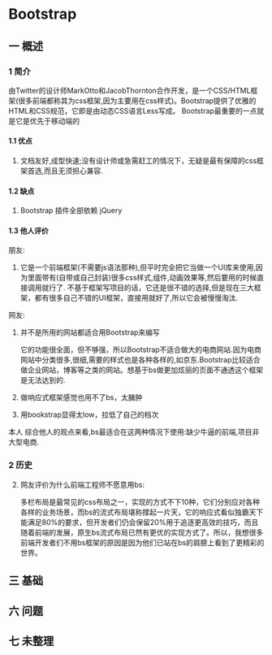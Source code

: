 # Bootstrap

## 一 概述
### 1 简介
由Twitter的设计师MarkOtto和JacobThornton合作开发，是一个CSS/HTML框架(很多前端都称其为css框架,因为主要用在css样式)。Bootstrap提供了优雅的HTML和CSS规范，它即是由动态CSS语言Less写成。
Bootstrap最重要的一点就是它是优先于移动端的

#### 1.1 优点
1. 文档友好,成型快速;没有设计师或急需赶工的情况下，无疑是最有保障的css框架首选,而且无须担心兼容.

#### 1.2 缺点
1. Bootstrap 插件全部依赖 jQuery

#### 1.3 他人评价
朋友:
1. 它是一个前端框架(不需要js语法那种),但平时完全把它当做一个UI库来使用,因为里面带有(自带或自己封装)很多css样式,组件,动画效果等,然后要用的时候直接调用就行了.
不基于框架写项目的话，它还是很不错的选择,但是现在三大框架，都有很多自己不错的UI框架，直接用就好了,所以它会被慢慢淘汰.

网友:
1. 并不是所用的网站都适合用Bootstrap来编写
    
    它的功能很全面，但不够强，所以Bootstrap不适合做大的电商网站.因为电商网站中分类很多,很细,需要的样式也是各种各样的,如京东.Bootstrap比较适合做企业网站，博客等之类的网站。想基于bs做更加炫丽的页面不通透这个框架是无法达到的.
2. 做响应式框架感觉也用不了bs，太臃肿
3. 用bookstrap显得太low，拉低了自己的档次

本人
综合他人的观点来看,bs最适合在这两种情况下使用:缺少牛逼的前端,项目非大型电商.

### 2 历史
2. 网友评价为什么前端工程师不愿意用bs:

    多栏布局是最常见的css布局之一，实现的方式不下10种，它们分别应对各种各样的业务场景，而bs的流式布局堪称撑起一片天，它的响应式看似独霸天下能满足80%的要求，但开发者们仍会保留20%用于追逐更高效的技巧，而且随着前端的发展，原生bs流式布局已然有更优的实现方式了。所以，我想很多前端开发者们不用bs框架的原因是因为他们已站在bs的肩膀上看到了更精彩的世界。

## 三 基础

## 六 问题

## 七 未整理
